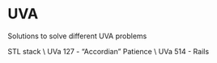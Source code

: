 # UVA
Solutions to solve different UVA problems

STL stack \\
UVa 127 - “Accordian” Patience \\
UVa 514 - Rails
